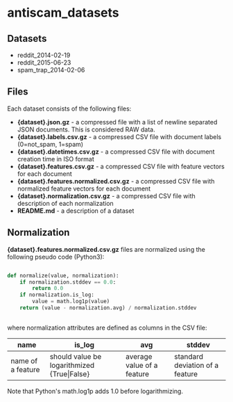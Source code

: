 # antiscam_datasets

## Datasets

* reddit_2014-02-19
* reddit_2015-06-23
* spam_trap_2014-02-06

## Files

Each dataset consists of the following files:

* **{dataset}.json.gz** - a compressed file with a list of newline separated JSON documents. This is considered RAW data.
* **{dataset}.labels.csv.gz** - a compressed CSV file with document labels (0=not_spam, 1=spam)
* **{dataset}.datetimes.csv.gz** - a compressed CSV file with document creation time in ISO format
* **{dataset}.features.csv.gz** - a compressed CSV file with feature vectors for each document
* **{dataset}.features.normalized.csv.gz** - a compressed CSV file with normalized feature vectors for each document
* **{dataset}.normalization.csv.gz** - a compressed CSV file with description of each normalization
* **README.md** - a description of a dataset

## Normalization

**{dataset}.features.normalized.csv.gz** files are normalized using the following pseudo code (Python3):

```python

def normalize(value, normalization):
    if normalization.stddev == 0.0:
        return 0.0
    if normalization.is_log:
        value = math.log1p(value)
    return (value - normalization.avg) / normalization.stddev
    
```

where normalization attributes are defined as columns in the CSV file:

| name | is_log | avg | stddev |
| ---- | ------ | --- | ------ |
| name of a feature | should value be logarithmized {True\|False} | average value of a feature | standard deviation of a feature |

Note that Python's math.log1p adds 1.0 before logarithmizing.
